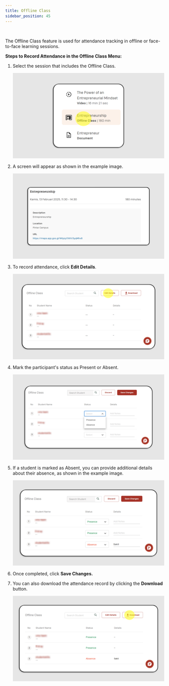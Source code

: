 ```yaml
---
title: Offline Class
sidebar_position: 45
---
```

![]()

The Offline Class feature is used for attendance tracking in offline or face-to-face learning sessions.

**Steps to Record Attendance in the Offline Class Menu:**

1. Select the session that includes the Offline Class.

   ![](/img/offline-skills_eng-2.png)
2. A screen will appear as shown in the example image.

   ![](/img/offline-skills_ins-eng-3.png)
3. To record attendance, click **Edit Details**.

   ![](/img/offline-skills_ins-eng-4.png)
4. Mark the participant's status as Present or Absent.

   ![](/img/offline-skills_instruktur-5.png)
5. If a student is marked as Absent, you can provide additional details about their absence, as shown in the example image.

   ![](/img/offline-skills_instruktur-6.png)
6. Once completed, click **Save Changes.**
7. You can also download the attendance record by clicking the **Download** button.

   ![](/img/offline-skills_instruktur-7.png)
